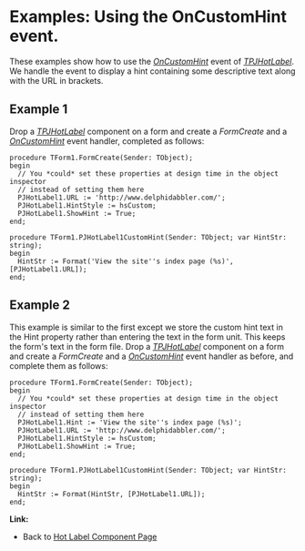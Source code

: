 <a href='Hidden comment: 
$Rev$
$Date$
'></a>

# Examples: Using the OnCustomHint event. #

These examples show how to use the _[OnCustomHint](TPJHotLabelOnCustomHint.md)_ event of _[TPJHotLabel](TPJHotLabel.md)_. We handle the event to display a hint containing some descriptive text along with the URL in brackets.

## Example 1 ##

Drop a _[TPJHotLabel](TPJHotLabel.md)_ component on a form and create a _FormCreate_ and a _[OnCustomHint](TPJHotLabelOnCustomHint.md)_ event handler, completed as follows:

```
procedure TForm1.FormCreate(Sender: TObject);
begin
  // You *could* set these properties at design time in the object inspector
  // instead of setting them here
  PJHotLabel1.URL := 'http://www.delphidabbler.com/';
  PJHotLabel1.HintStyle := hsCustom;
  PJHotLabel1.ShowHint := True;
end;

procedure TForm1.PJHotLabel1CustomHint(Sender: TObject; var HintStr: string);
begin
  HintStr := Format('View the site''s index page (%s)',  [PJHotLabel1.URL]);
end;
```

## Example 2 ##

This example is similar to the first except we store the custom hint text in the Hint property rather than entering the text in the form unit. This keeps the form's text in the form file. Drop a _[TPJHotLabel](TPJHotLabel.md)_ component on a form and create a _FormCreate_ and a _[OnCustomHint](TPJHotLabelOnCustomHint.md)_ event handler as before, and complete them as follows:

```
procedure TForm1.FormCreate(Sender: TObject);
begin
  // You *could* set these properties at design time in the object inspector
  // instead of setting them here
  PJHotLabel1.Hint := 'View the site''s index page (%s)';
  PJHotLabel1.URL := 'http://www.delphidabbler.com/';
  PJHotLabel1.HintStyle := hsCustom;
  PJHotLabel1.ShowHint := True;
end;

procedure TForm1.PJHotLabel1CustomHint(Sender: TObject; var HintStr: string);
begin
  HintStr := Format(HintStr, [PJHotLabel1.URL]);
end;
```

**Link:**

  * Back to [Hot Label Component Page](HotLabelComponent.md)
